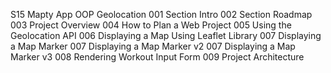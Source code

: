 S15 Mapty App OOP Geolocation
001 Section Intro
002 Section Roadmap
003 Project Overview
004 How to Plan a Web Project
005 Using the Geolocation API
006 Displaying a Map Using Leaflet Library
007 Displaying a Map Marker
007 Displaying a Map Marker v2
007 Displaying a Map Marker v3
008 Rendering Workout Input Form
009 Project Architecture